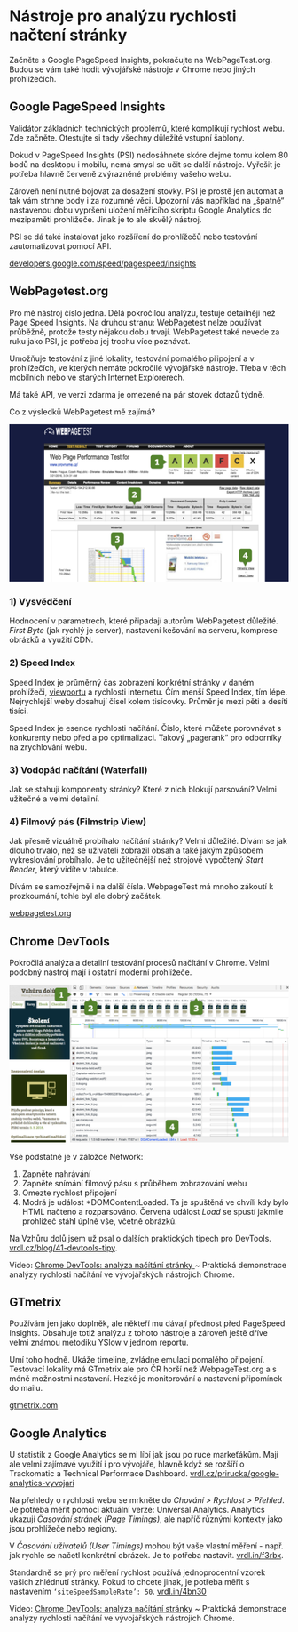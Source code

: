 # Nástroje pro analýzu rychlosti načtení stránky

Začněte s Google PageSpeed Insights, pokračujte na WebPageTest.org. Budou se vám také hodit vývojářské nástroje v Chrome nebo jiných prohlížečích. 

## Google PageSpeed Insights

Validátor základních technických problémů, které komplikují rychlost webu. Zde začněte. Otestujte si tady všechny důležité vstupní šablony. 

Dokud v PageSpeed Insights (PSI) nedosáhnete skóre dejme tomu kolem 80 bodů na desktopu i mobilu, nemá smysl se učit se další nástroje. Vyřešit je potřeba hlavně červeně zvýrazněné problémy vašeho webu.

Zároveň není nutné bojovat za dosažení stovky. PSI je prostě jen automat a tak vám strhne body i za rozumné věci. Upozorní vás například na „špatně“ nastavenou dobu vypršení uložení měřicího skriptu Google Analytics do mezipaměti prohlížeče. Jinak je to ale skvělý nástroj.

PSI se dá také instalovat jako rozšíření do prohlížečů nebo testování zautomatizovat pomocí API.

[developers.google.com/speed/pagespeed/insights](https://developers.google.com/speed/pagespeed/insights/?hl=cs)


## WebPagetest.org

Pro mě nástroj číslo jedna. Dělá pokročilou analýzu, testuje detailněji než Page Speed Insights. Na druhou stranu: WebPagetest nelze používat průběžně, protože testy nějakou dobu trvají. WebPagetest také nevede za ruku jako PSI, je potřeba jej trochu více poznávat.

Umožňuje testování z jiné lokality, testování pomalého připojení a v prohlížečích, ve kterých nemáte pokročilé vývojářské nástroje. Třeba v těch mobilních nebo ve starých Internet Explorerech.

Má také API, ve verzi zdarma je omezené na pár stovek dotazů týdně. 

Co z výsledků WebPagetest mě zajímá?

![WebPagetest.org stránka s výsledkem testu](dist/images/original/webpagetest-schema.jpg)

### 1) Vysvědčení

Hodnocení v parametrech, které připadají autorům WebPagetest důležité. *First Byte* (jak rychlý je server), nastavení kešování na serveru, komprese obrázků a využití CDN.

### 2) Speed Index

Speed Index je průměrný čas zobrazení konkrétní stránky v daném prohlížeči, [viewportu](viewport-mobily.md) a rychlosti internetu. Čím menší Speed Index, tím lépe. Nejrychlejší weby dosahují čísel kolem tisícovky. Průměr je mezi pěti a desíti tisíci.

Speed Index je esence rychlosti načítání. Číslo, které můžete porovnávat s konkurenty nebo před a po optimalizaci. Takový „pagerank“ pro odborníky na zrychlování webu. 

### 3) Vodopád načítání (Waterfall)

Jak se stahují komponenty stránky? Které z nich blokují parsování? Velmi užitečné a velmi detailní.

### 4) Filmový pás (Filmstrip View)

Jak přesně vizuálně probíhalo načítání stránky? Velmi důležité. Dívám se jak dlouho trvalo, než se uživateli zobrazil obsah a také jakým způsobem vykreslování probíhalo. Je to užitečnější než strojově vypočtený *Start Render*, který vidíte v tabulce.

Dívám se samozřejmě i na další čísla. WebpageTest má mnoho zákoutí k prozkoumání, tohle byl ale dobrý začátek.  

[webpagetest.org](http://www.webpagetest.org/)

## Chrome DevTools

Pokročilá analýza a detailní testování procesů načítání v Chrome. Velmi podobný nástroj mají i ostatní moderní prohlížeče.

![Chrome DevTools a analýza rychlosti](dist/images/original/devtools-rychlost-schema.jpg)

Vše podstatné je v záložce Network:

1. Zapněte nahrávání
2. Zapněte snímání filmový pásu s průběhem zobrazování webu
3. Omezte rychlost připojení
4. Modrá je událost *DOMContentLoaded. Ta je spuštěná ve chvíli kdy bylo HTML načteno a rozparsováno. Červená událost *Load* se spustí jakmile prohlížeč stáhl úplně vše, včetně obrázků. 

Na Vzhůru dolů jsem už psal o dalších praktických tipech pro DevTools. [vrdl.cz/blog/41-devtools-tipy](http://www.vzhurudolu.cz/blog/41-devtools-tipyblog/41-devtools-tipy).

<p class="video">
Video: <a href="https://www.youtube.com/watch?v=ewwHYkXmPpQ">Chrome DevTools: analýza načítání stránky </a> ~ Praktická demonstrace analýzy rychlosti načítání ve vývojářských nástrojích Chrome.
</p>

## GTmetrix

Používám jen jako doplněk, ale někteří mu dávají přednost před PageSpeed Insights. Obsahuje totiž analýzu z tohoto nástroje a zároveň ještě dříve velmi známou metodiku YSlow v jednom reportu.

Umí toho hodně. Ukáže timeline, zvládne emulaci pomalého připojení. Testovací lokality má GTmetrix ale pro ČR horší než WebpageTest.org a s méně možnostmi nastavení. Hezké je monitorování a nastavení připomínek do mailu.

[gtmetrix.com](https://gtmetrix.com/)

## Google Analytics

U statistik z Google Analytics se mi líbí jak jsou po ruce markeťákům. Mají ale velmi zajímavé využití i pro vývojáře, hlavně když se rozšíří o Trackomatic a Technical Performace Dashboard. [vrdl.cz/prirucka/google-analytics-vyvojari](http://www.vzhurudolu.cz/prirucka/google-analytics-vyvojari)

Na přehledy o rychlosti webu se mrkněte do *Chování > Rychlost > Přehled*. Je potřeba měřit pomocí aktuální verze: Universal Analytics. Analytics ukazují *Časování stránek (Page Timings)*, ale napříč různými kontexty jako jsou prohlížeče nebo regiony. 

V *Časování uživatelů (User Timings)* mohou být vaše vlastní měření - např. jak rychle se načetl konkrétní obrázek. Je to potřeba nastavit. [vrdl.in/f3rbx](https://developers.google.com/analytics/devguides/collection/analyticsjs/user-timings).

Standardně se prý pro měření rychlost používá jednoprocentní vzorek vašich zhlédnutí stránky. Pokud to chcete jinak, je potřeba měřit s nastavením `‘siteSpeedSampleRate’: 50`. [vrdl.in/4bn30](http://www.ericmobley.net/measuring-performance-google-analytics/)

<p class="video">
Video: <a href="https://www.youtube.com/watch?v=ewwHYkXmPpQ">Chrome DevTools: analýza načítání stránky</a> ~ Praktická demonstrace analýzy rychlosti načítání ve vývojářských nástrojích Chrome.
</p>
